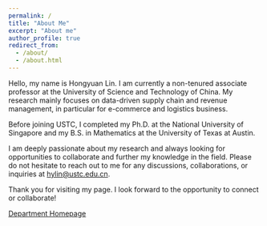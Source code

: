 ```yaml
---
permalink: /
title: "About Me"
excerpt: "About me"
author_profile: true
redirect_from: 
  - /about/
  - /about.html
---
```


Hello, my name is Hongyuan Lin. I am currently a non-tenured associate professor at the University of Science and Technology of China. My research mainly focuses on data-driven supply chain and revenue management, in particular for e-commerce and logistics business.

Before joining USTC, I completed my Ph.D. at the National University of Singapore and my B.S. in Mathematics at the University of Texas at Austin.

I am deeply passionate about my research and always looking for opportunities to collaborate and further my knowledge in the field. Please do not hesitate to reach out to me for any discussions, collaborations, or inquiries at hylin@ustc.edu.cn.

Thank you for visiting my page. I look forward to the opportunity to connect or collaborate!

[Department Homepage](https://bs.ustc.edu.cn/english/profile-2335.html)

<script type="text/javascript" id="clstr_globe" src="//clustrmaps.com/globe.js?d=Zy3a74fYKBtTQPXMTc6RMmnIh3gfWIE_RtIrrBRV2XQ"></script>
